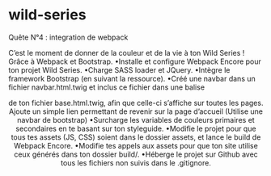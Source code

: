 # wild-series

Quête N°4 : integration de webpack

C’est le moment de donner de la couleur et de la vie à ton Wild Series ! Grâce à Webpack et Bootstrap.
•Installe et configure Webpack Encore pour ton projet Wild Series.
•Charge SASS loader et JQuery.
•Intègre le framework Bootstrap (en suivant la ressource).
•Créé une navbar dans un fichier navbar.html.twig et inclus ce fichier dans une balise <header> de ton fichier base.html.twig, afin que celle-ci s’affiche sur toutes les pages. Ajoute un simple lien permettant de revenir sur la page d’accueil (Utilise une navbar de bootstrap)
•Surcharge les variables de couleurs primaires et secondaires en te basant sur ton styleguide.
•Modifie le projet pour que tous tes assets (JS, CSS) soient dans le dossier assets, et lance le build de Webpack Encore.
•Modifie tes appels aux assets pour que ton site utilise ceux générés dans ton dossier build/.
•Héberge le projet sur Github avec tous les fichiers non suivis dans le .gitignore.
